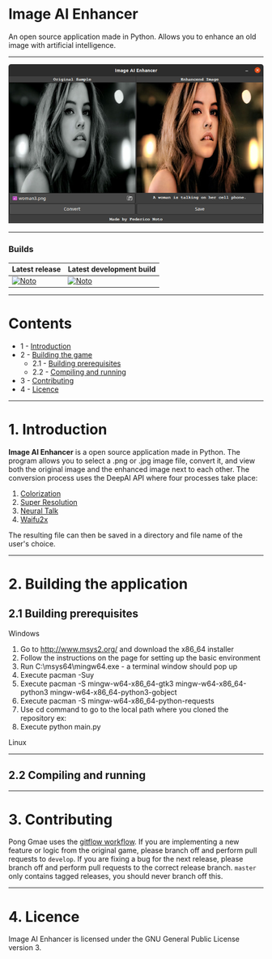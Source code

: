 # Image AI Enhancer
An open source application made in Python. Allows you to enhance an old image with artificial intelligence.

---

![ImageIAEnhancer.Cover](coverImage.png)

---

### Builds
| Latest release | Latest development build |
|----------------|--------------------------|
| [![Noto](https://img.shields.io/badge/master-v1.0-green.svg)](https://github.com/NotoFederico/Python/tree/main/ImageAIEnhancer) | [![Noto](https://img.shields.io/badge/develop-v1.1+-blue.svg)](https://github.com/NotoFederico/Python/tree/main/ImageAIEnhancer) |

---

# Contents
- 1 - [Introduction](#1-introduction)
- 2 - [Building the game](#3-building-the-game)
  - 2.1 - [Building prerequisites](#31-building-prerequisites)
  - 2.2 - [Compiling and running](#32-compiling-and-running)
- 3 - [Contributing](#4-contributing)
- 4 - [Licence](#5-licence)

---

# 1. Introduction

**Image AI Enhancer** is a open source application made in Python. The program allows you to select a .png or .jpg image file, convert it, and view both the original image and the enhanced image next to each other. The conversion process uses the DeepAI API where four processes take place: 

1. [Colorization](https://deepai.org/api-docs/#image-colorization "Colorization")
2. [Super Resolution](https://deepai.org/api-docs/#super-resolution "Super Resolution")
3. [Neural Talk](https://deepai.org/api-docs/#neural-talk-2 "Neural Talk 2")
4. [Waifu2x](https://deepai.org/machine-learning-model/waifu2x "Waifu2x")

The resulting file can then be saved in a directory and file name of the user's choice.

---

# 2. Building the application

## 2.1 Building prerequisites

Windows 
1. Go to http://www.msys2.org/ and download the x86_64 installer
2. Follow the instructions on the page for setting up the basic environment
3. Run C:\msys64\mingw64.exe - a terminal window should pop up
4. Execute pacman -Suy
5. Execute pacman -S mingw-w64-x86_64-gtk3 mingw-w64-x86_64-python3 mingw-w64-x86_64-python3-gobject
6. Execute pacman -S mingw-w64-x86_64-python-requests
7. Use cd command to go to the local path where you cloned the repository ex: 
8. Execute python main.py

Linux

---

## 2.2 Compiling and running

---

# 3. Contributing

Pong Gmae uses the [gitflow workflow](https://www.atlassian.com/git/tutorials/comparing-workflows#gitflow-workflow). If you are implementing a new feature or logic from the original game, please branch off and perform pull requests to ```develop```. If you are fixing a bug for the next release, please branch off and perform pull requests to the correct release branch. ```master``` only contains tagged releases, you should never branch off this.

---
# 4. Licence

Image AI Enhancer is licensed under the GNU General Public License version 3.

